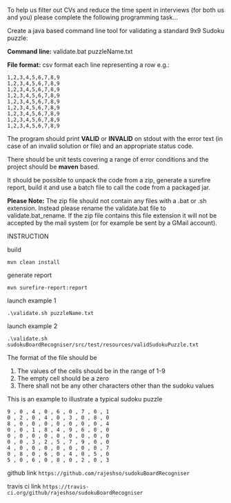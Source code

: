 To help us filter out CVs and reduce the time spent in interviews (for both us and you) please complete the
following programming task...

Create a java based command line tool for validating a standard 9x9 Sudoku puzzle:

**Command line:** validate.bat puzzleName.txt

**File format:** csv format each line representing a row e.g.:

```
1,2,3,4,5,6,7,8,9
1,2,3,4,5,6,7,8,9
1,2,3,4,5,6,7,8,9
1,2,3,4,5,6,7,8,9
1,2,3,4,5,6,7,8,9
1,2,3,4,5,6,7,8,9
1,2,3,4,5,6,7,8,9
1,2,3,4,5,6,7,8,9
1,2,3,4,5,6,7,8,9
```
The program should print **VALID** or **INVALID** on stdout with the error text (in case of an
invalid solution or file) and an appropriate status code.

There should be unit tests covering a range of error conditions and the project should be
**maven** based.

It should be possible to unpack the code from a zip, generate a surefire report, build it
and use a batch file to call the code from a packaged jar.

**Please Note:** The zip file should not contain any files with a .bat or .sh extension.
Instead please rename the validate.bat file to validate.bat_rename. If the zip file
contains this file extension it will not be accepted by the mail system (or for example be
sent by a GMail account).

INSTRUCTION

build
```
mvn clean install
```

generate report
```
mvn surefire-report:report
```

launch example 1
```
.\validate.sh puzzleName.txt
```
launch example 2
```
.\validate.sh sudokuBoardRecogniser/src/test/resources/validSudokuPuzzle.txt
```
The format of the file should be 

1. The values of the cells should be in the range of 1-9
2. The empty cell should be a zero
3. There shall not be any other characters other than the sudoku values

This is an example to illustrate a typical sudoku puzzle

```
9 , 0 , 4 , 0 , 6 , 0 , 7 , 0 , 1
0 , 2 , 0 , 4 , 0 , 3 , 0 , 8 , 0
8 , 0 , 0 , 0 , 0 , 0 , 0 , 0 , 4
0 , 0 , 1 , 8 , 4 , 9 , 6 , 0 , 0
0 , 0 , 0 , 0 , 0 , 0 , 0 , 0 , 0
0 , 0 , 3 , 2 , 5 , 7 , 9 , 0 , 0
4 , 0 , 0 , 0 , 0 , 0 , 0 , 0 , 7
0 , 8 , 0 , 6 , 0 , 4 , 0 , 5 , 0
5 , 0 , 6 , 0 , 8 , 0 , 2 , 0 , 3
```


github link
`https://github.com/rajeshso/sudokuBoardRecogniser`

travis ci link
`https://travis-ci.org/github/rajeshso/sudokuBoardRecogniser`